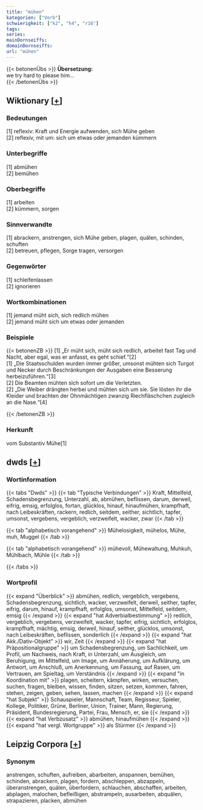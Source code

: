 ```yaml
---
title: "mühen"
kategorien: ["Verb"]
schwierigkeit: ["k2", "h4", "r16"]
tags:
series:
mainDornseiffs:
domainDornseiffs:
url: "mühen"
---
```


{{< betonenÜbs >}}
**Übersetzung:**  
we try hard to please him...  
{{< /betonenÜbs >}}

## Wiktionary [[+](https://de.wiktionary.org/wiki/mühen)]

### Bedeutungen
[1] reflexiv: Kraft und Energie aufwenden, sich Mühe geben  
[2] reflexiv, mit um: sich um etwas oder jemanden kümmern  

### Unterbegriffe
[1] abmühen  
[2] bemühen  

### Oberbegriffe
[1] arbeiten  
[2] kümmern, sorgen  

### Sinnverwandte
[1] abrackern, anstrengen, sich Mühe geben, plagen, quälen, schinden, schuften  
[2] betreuen, pflegen, Sorge tragen, versorgen  

### Gegenwörter
[1] schleifenlassen  
[2] ignorieren  

### Wortkombinationen
[1] jemand müht sich, sich redlich mühen  
[2] jemand müht sich um etwas oder jemanden  

### Beispiele
{{< betonenZB >}}
[1] „Er müht sich, müht sich redlich, arbeitet fast Tag und Nacht, aber egal, was er anfasst, es geht schief.“[2]  
[1] „Die Staatsschulden wurden immer größer, umsonst mühten sich Turgot und Necker durch Beschränkungen der Ausgaben eine Besserung herbeizuführen.“[3]  
[2] Die Beamten mühten sich sofort um die Verletzten.  
[2] „Die Weiber drängten herbei und mühten sich um sie. Sie lösten ihr die Kleider und brachten der Ohnmächtigen zwanzig Riechfläschchen zugleich an die Nase.“[4]  

{{< /betonenZB >}}
### Herkunft
vom Substantiv Mühe[1]  



## dwds [[+](https://www.dwds.de/wb/mühen)]

### Wortinformation
{{< tabs "Dwds" >}}
{{< tab "Typische Verbindungen" >}}
Kraft, Mittelfeld, Schadensbegrenzung, Unterzahl, ab, abmühen, beflissen, darum, derweil, eifrig, emsig, erfolglos, fortan, glücklos, hinauf, hinaufmühen, krampfhaft, nach Leibeskräften, rackern, redlich, seitdem, seither, sichtlich, tapfer, umsonst, vergebens, vergeblich, verzweifelt, wacker, zwar
{{< /tab >}}

{{< tab "alphabetisch vorangehend" >}}
Mühelosigkeit, mühelos, Mühe, muh, Muggel
{{< /tab >}}

{{< tab "alphabetisch vorangehend" >}}
mühevoll, Mühewaltung, Muhkuh, Mühlbach, Mühle
{{< /tab >}}

{{< /tabs >}}

### Wortprofil
{{< expand "Überblick" >}} abmühen, redlich, vergeblich, vergebens, Schadensbegrenzung, sichtlich, wacker, verzweifelt, derweil, seither, tapfer, eifrig, darum, hinauf, krampfhaft, erfolglos, umsonst, Mittelfeld, seitdem, emsig {{< /expand >}}
{{< expand "hat Adverbialbestimmung" >}} redlich, vergeblich, vergebens, verzweifelt, wacker, tapfer, eifrig, sichtlich, erfolglos, krampfhaft, mächtig, emsig, derweil, hinauf, seither, glücklos, umsonst, nach Leibeskräften, beflissen, sonderlich {{< /expand >}}
{{< expand "hat Akk./Dativ-Objekt" >}} wir, Zeit {{< /expand >}}
{{< expand "hat Präpositionalgruppe" >}} um Schadensbegrenzung, um Sachlichkeit, um Profil, um Nachweis, nach Kraft, in Unterzahl, um Ausgleich, um Beruhigung, im Mittelfeld, um Image, um Annäherung, um Aufklärung, um Antwort, um Anschluß, um Anerkennung, um Fassung, auf Rasen, um Vertrauen, am Spieltag, um Verständnis {{< /expand >}}
{{< expand "in Koordination mit" >}} plagen, scheitern, kämpfen, wirken, versuchen, suchen, fragen, bleiben, wissen, finden, sitzen, setzen, kommen, fahren, stehen, zeigen, geben, sehen, lassen, machen {{< /expand >}}
{{< expand "hat Subjekt" >}} Schauspieler, Mannschaft, Team, Regisseur, Spieler, Kollege, Politiker, Grüne, Berliner, Union, Trainer, Mann, Regierung, Präsident, Bundesregierung, Partei, Frau, Mensch, er, sie {{< /expand >}}
{{< expand "hat Verbzusatz" >}} abmühen, hinaufmühen {{< /expand >}}
{{< expand "hat vergl. Wortgruppe" >}} als Stürmer {{< /expand >}}

## Leipzig Corpora [[+](https://corpora.uni-leipzig.de/en/res?word=mühen&corpusId=deu_newscrawl-public_2018)]


### Synonym
anstrengen, schuften, aufreiben, abarbeiten, anspannen, bemühen, schinden, abrackern, plagen, fordern, abschleppen, abzappeln, überanstrengen, quälen, überfordern, schlauchen, abschaffen, arbeiten, abplagen, malochen, befleißigen, abstrampeln, ausarbeiten, abquälen, strapazieren, placken, abmühen

